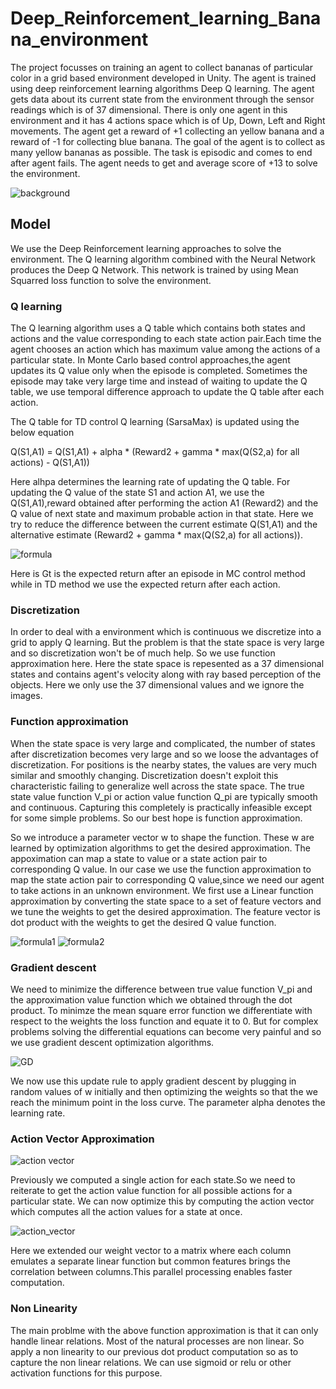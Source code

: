 # Deep_Reinforcement_learning_Banana_environment
The project focusses on training an agent to collect bananas of particular color in a grid based environment developed in Unity. The agent is trained using 
deep reinforcement learning algorithms Deep Q learning. The agent gets data about its current state from the environment through the sensor readings which is of 37 dimensional. 
There is only one agent in this environment and it has 4 actions space which is of Up, Down, Left and Right movements. The agent get a reward of +1 collecting an yellow banana and 
a reward of -1 for collecting blue banana. The goal of the agent is to collect as many yellow bananas as possible. The task is episodic and comes to end after agent fails. The agent needs to get and average score of +13 to solve the environment.

<img src="" alt="background"/>

<h2> Model </h2>

<p> We use the Deep Reinforcement learning approaches to solve the environment. The Q learning algorithm combined with the Neural Network produces the Deep Q Network. This network is trained by using Mean Squarred loss function to solve the environment.

<h3> Q learning </h3>
<p>  The Q learning algorithm uses a Q table which contains both states and actions and the value corresponding to each state action pair.Each time the agent chooses an action which has maximum value among the actions of a particular state. In Monte Carlo based control approaches,the agent updates its Q value only when the episode is completed. Sometimes the episode may take very large time and instead of waiting to update the Q table, we  use temporal difference approach to update the Q table after each action.

The Q table for TD control Q learning (SarsaMax) is updated using the below equation

Q(S1,A1) = Q(S1,A1) + alpha * (Reward2 + gamma * max(Q(S2,a) for all actions) - Q(S1,A1))

Here alhpa determines the learning rate of updating the Q table. For updating the Q value of the state S1 and action A1, we use the Q(S1,A1),reward obtained after performing the action A1 (Reward2) and the Q value of next state and maximum probable action in that state. Here we try to reduce the difference between the current estimate Q(S1,A1) and the alternative estimate (Reward2 + gamma * max(Q(S2,a) for all actions)).

<img src="" alt="formula"/>

<p> Here is Gt is the expected return after an episode in MC control method while in TD method we use the expected return after each action.</p>

<h3> Discretization </h3>

<p> In order to deal with a environment which is continuous we discretize into a grid to apply Q learning. But the problem is that the state space is very large and so discretization won't be of much help. So we use function approximation here. Here the state space is repesented as a 37 dimensional states and contains agent's velocity along with ray based perception of the objects. Here we only use the 37 dimensional values and we ignore the images.</p>

<h3>Function approximation </h3>

<p> When the state space is very large and complicated, the number of states after discretization becomes very large and so we loose the advantages of discretization. For positions is the nearby states, the values are very much similar and smoothly changing. Discretization doesn't exploit this characteristic failing to generalize well across the state space. The true state value function V_pi or action value function Q_pi are typically smooth and continuous. Capturing this completely is practically infeasible except for some simple problems. So our best hope is function approximation.</p>

<p> So we introduce a parameter vector w to shape the function. These w are learned by optimization algorithms to get the desired approximation. The appoximation can map a state to value or a state action pair to corresponding Q value. In our case we use the function approximation to map the state action pair to corresponding Q value,since we need our agent to take actions in an unknown environment. We first use a Linear function approximation by converting the state space to a set of feature vectors and we tune the weights to get the desired approximation. The feature vector is dot product with the weights to get the desired Q value function.</p>

<img src="" alt="formula1"/>

<img src="" alt="formula2"/>

<h3> Gradient descent </h3>

<p> We need to minimize the difference between true value function V_pi and the approximation value function which we obtained through the dot product. To minimze the mean square error function we differentiate with respect to the weights the loss function and equate it to 0. But for complex problems solving the differential equations can become very painful and so we use gradient descent optimization algorithms.</p>

<img src="" alt="GD"/>

<p> We now use this update rule to apply gradient descent by plugging in random values of w initially and then optimizing the weights so that the we reach the minimum point in the loss curve. The parameter alpha denotes the learning rate.</p>

<h3> Action Vector Approximation </h3>

<img src="" alt="action vector"/>

<p> Previously we computed a single action for each state.So we need to reiterate to get the action value function for all possible actions for a particular state. We can now optimize this by computing the action vector which computes all the action values for a state at once. </p>

<img src="" alt="action_vector"/>

<p>Here we extended our weight vector to a matrix where each column emulates a separate linear function but common features brings the correlation between columns.This parallel processing enables faster computation.</p>

<h3>Non Linearity </h3>

<p> The main problme with the above function approximation is that it can only handle linear relations. Most of the natural processes are non linear. So apply a non linearity to our previous dot product computation so as to capture the non linear relations. We can use sigmoid or relu or other activation functions for this purpose. </p>
